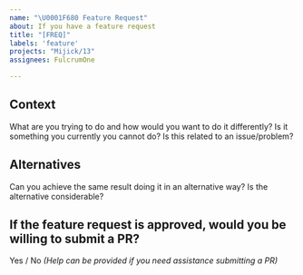 ```yaml
---
name: "\U0001F680 Feature Request"
about: If you have a feature request
title: "[FREQ]"
labels: 'feature'
projects: "Mijick/13"
assignees: FulcrumOne

---
```


## Context
What are you trying to do and how would you want to do it differently? Is it something you currently you cannot do? Is this related to an issue/problem?

## Alternatives
Can you achieve the same result doing it in an alternative way? Is the alternative considerable?

## If the feature request is approved, would you be willing to submit a PR?
Yes / No _(Help can be provided if you need assistance submitting a PR)_
